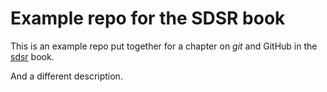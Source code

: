 # Example repo for the SDSR book
This is an example repo put together for a chapter on *git* and GitHub in the [sdsr](https://www.sds.pub) book. 

And a different description. 
